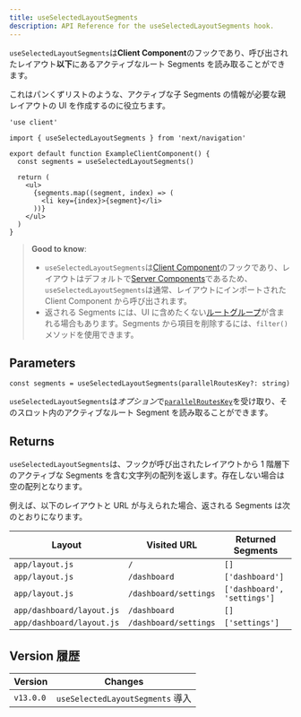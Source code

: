 ```yaml
---
title: useSelectedLayoutSegments
description: API Reference for the useSelectedLayoutSegments hook.
---
```


`useSelectedLayoutSegments`は**Client Component**のフックであり、呼び出されたレイアウト**以下**にあるアクティブなルート Segments を読み取ることができます。

これはパンくずリストのような、アクティブな子 Segments の情報が必要な親レイアウトの UI を作成するのに役立ちます。

```tsx title="app/example-client-component.tsx"
'use client'

import { useSelectedLayoutSegments } from 'next/navigation'

export default function ExampleClientComponent() {
  const segments = useSelectedLayoutSegments()

  return (
    <ul>
      {segments.map((segment, index) => (
        <li key={index}>{segment}</li>
      ))}
    </ul>
  )
}
```

<!-- TODO: Fix link -->

> **Good to know**:
>
> - `useSelectedLayoutSegments`は[Client Component](/docs/app-router/building-your-application/rendering/client-components)のフックであり、レイアウトはデフォルトで[Server Components](/docs/app-router/building-your-application/rendering/server-components)であるため、`useSelectedLayoutSegments`は通常、レイアウトにインポートされた Client Component から呼び出されます。
> - 返される Segments には、UI に含めたくない[ルートグループ](/docs/app-router/building-your-application/routing/route-groups)が含まれる場合もあります。Segments から項目を削除するには、`filter()`メソッドを使用できます。

## Parameters

```tsx
const segments = useSelectedLayoutSegments(parallelRoutesKey?: string)
```

`useSelectedLayoutSegments`は*オプション*で[`parallelRoutesKey`](/docs/app-router/building-your-application/routing/parallel-routes#useselectedlayoutsegments)を受け取り、そのスロット内のアクティブなルート Segment を読み取ることができます。

## Returns

`useSelectedLayoutSegments`は、フックが呼び出されたレイアウトから 1 階層下のアクティブな Segments を含む文字列の配列を返します。存在しない場合は空の配列となります。

例えば、以下のレイアウトと URL が与えられた場合、返される Segments は次のとおりになります。

| Layout                    | Visited URL           | Returned Segments           |
| ------------------------- | --------------------- | --------------------------- |
| `app/layout.js`           | `/`                   | `[]`                        |
| `app/layout.js`           | `/dashboard`          | `['dashboard']`             |
| `app/layout.js`           | `/dashboard/settings` | `['dashboard', 'settings']` |
| `app/dashboard/layout.js` | `/dashboard`          | `[]`                        |
| `app/dashboard/layout.js` | `/dashboard/settings` | `['settings']`              |

## Version 履歴

| Version   | Changes                          |
| --------- | -------------------------------- |
| `v13.0.0` | `useSelectedLayoutSegments` 導入 |
